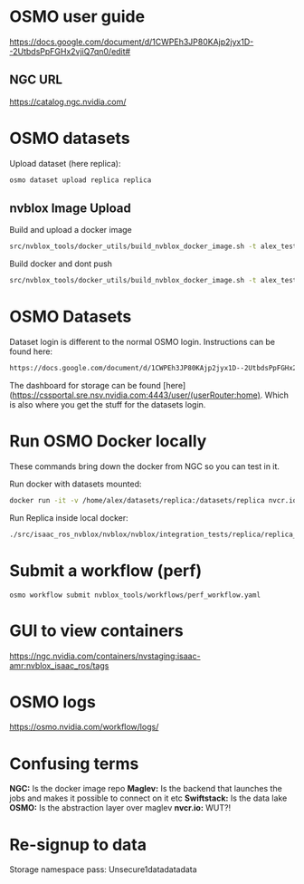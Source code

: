 # OSMO user guide

https://docs.google.com/document/d/1CWPEh3JP80KAjp2jyx1D--2UtbdsPpFGHx2vjiQ7qn0/edit# 

## NGC URL
https://catalog.ngc.nvidia.com/

# OSMO datasets
Upload dataset (here replica):
```bash
osmo dataset upload replica replica
```

## nvblox Image Upload
Build and upload a docker image
```bash
src/nvblox_tools/docker_utils/build_nvblox_docker_image.sh -t alex_testing -p
```

Build docker and dont push
```bash
src/nvblox_tools/docker_utils/build_nvblox_docker_image.sh -t alex_testing
```

# OSMO Datasets
Dataset login is different to the normal OSMO login. Instructions can be found here:
```bash
https://docs.google.com/document/d/1CWPEh3JP80KAjp2jyx1D--2UtbdsPpFGHx2vjiQ7qn0/edit#heading=h.braygt81wr5u
```
The dashboard for storage can be found [here](https://cssportal.sre.nsv.nvidia.com:4443/user/(userRouter:home). Which is also where you get the stuff for the datasets login.

# Run OSMO Docker locally
These commands bring down the docker from NGC so you can test in it.

Run docker with datasets mounted:
```bash
docker run -it -v /home/alex/datasets/replica:/datasets/replica nvcr.io/nvstaging/isaac-amr/nvblox_isaac_ros:alex_testing
```

Run Replica inside local docker:
```bash
./src/isaac_ros_nvblox/nvblox/nvblox/integration_tests/replica/replica_reconstruction_test.py /datasets/replica/office0 --fuse_replica_binary_path install/nvblox/bin/nvblox/fuse_replica
```
  

# Submit a workflow (perf)
```
osmo workflow submit nvblox_tools/workflows/perf_workflow.yaml
```

# GUI to view containers
https://ngc.nvidia.com/containers/nvstaging:isaac-amr:nvblox_isaac_ros/tags


# OSMO logs
https://osmo.nvidia.com/workflow/logs/

  

# Confusing terms

**NGC:** Is the docker image repo
**Maglev:** Is the backend that launches the jobs and makes it possible to connect on it etc
**Swiftstack:** Is the data lake
**OSMO:** Is the abstraction layer over maglev
**nvcr.io:** WUT?!

  
  
  
  
  

# Re-signup to data
Storage namespace
pass: Unsecure1datadatadata